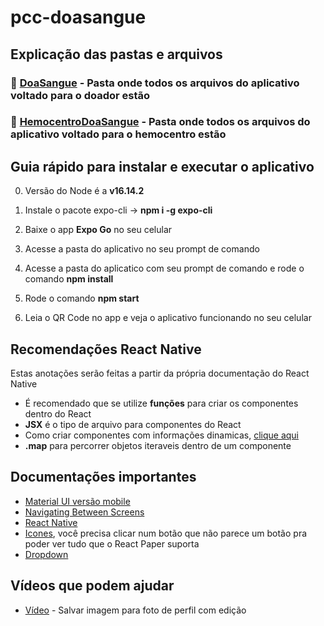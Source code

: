# pcc-doasangue

## Explicação das pastas e arquivos

### 📁 [DoaSangue](./DoaSangue/) - Pasta onde todos os arquivos do aplicativo voltado para o doador estão

### 📁 [HemocentroDoaSangue](./HemocentroDoaSangue/) - Pasta onde todos os arquivos do aplicativo voltado para o hemocentro estão

## Guia rápido para instalar e executar o aplicativo

0. Versão do Node é a **v16.14.2**

1. Instale o pacote expo-cli -> **npm i -g expo-cli**

2. Baixe o app **Expo Go** no seu celular

3. Acesse a pasta do aplicativo no seu prompt de comando

4. Acesse a pasta do aplicatico com seu prompt de comando e rode o comando **npm install**

5. Rode o comando **npm start**

6. Leia o QR Code no app e veja o aplicativo funcionando no seu celular

## Recomendações React Native

Estas anotações serão feitas a partir da própria documentação do React Native

- É recomendado que se utilize **funções** para criar os componentes dentro do React
- **JSX** é o tipo de arquivo para componentes do React
- Como criar componentes com informações dinamicas, [clique aqui](https://reactnative.dev/docs/intro-react#state)
- **.map** para percorrer objetos iteraveis dentro de um componente

## Documentações importantes

- [Material UI versão mobile](https://callstack.github.io/react-native-paper/index.html)
- [Navigating Between Screens](https://reactnative.dev/docs/navigation)
- [React Native](https://reactnative.dev/)
- [Icones](https://callstack.github.io/react-native-paper/icons.html), você precisa clicar num botão que não parece um botão pra poder ver tudo que o React Paper suporta
- [Dropdown](https://www.npmjs.com/package/react-native-dropdown-picker)

## Vídeos que podem ajudar

- [Vídeo](https://youtu.be/UNFDILca9M8?t=251) - Salvar imagem para foto de perfil com edição
